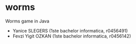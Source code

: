 worms
=====

Worms game in Java

* Yanice SLEGERS (1ste bachelor informatica, r0456491)
* Fevzi Yigit OZKAN (1ste bachelor informatica, r0456142)